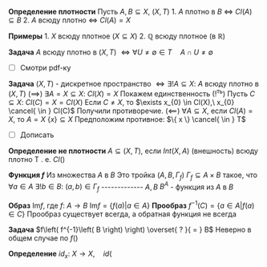 **Определение плотности**
	Пусть $A, B \subseteq X,\ \left( X, T \right)$
	1. $A$ плотно в $B$ $\iff$ $Cl(A)\subseteq B$
	2. $A$ всюду плотно $\iff$ $Cl(A) = X$

**Примеры**
	1. $X$ всюду плотное $\left( X \subseteq X \right)$
	2. $\mathbb{Q}$ всюду плотное $\left( \text{в }\mathbb{R} \right)$

**Задача**
	$A$ всюду плотно в $\left( X, T \right)$
	$\iff \forall U \neq \emptyset \in T  \quad  A \cap U \neq \emptyset$

- [ ] Смотри pdf-ку

**Задача**
	$\left( X, T \right)$ - дискретное пространство
	$\iff \exists !A \subseteq X:\ A$ всюду плотно в $\left( X, T \right)$
	$\left( \implies \right)$
		$\exists A = X \subseteq X:\ Cl(X) = X$
		Покажем единственность ($!^{\text{ть}}$)
		Пусть $C \subseteq X:\ Cl(C) = X = Cl(X)$
		Если $C \neq X$, то $\exists x_{0} \in Cl(X),\ x_{0} \cancel{ \in } Cl(C)$
		Получили противоречие.
	$\left( \impliedby \right)$
		$\forall A \subseteq X$, если $Cl(A) = X$, то $A = X$
		$\{ x \} \subseteq X$
		Предположим противное: $\{ x \} \cancel{ \in } T$
- [ ] Дописать


**Определение не плотности**
		$A \subseteq \left( X, T \right)$, если $Int \left( X, A \right)$ (внешность) всюду плотно
		Т . е. $Cl\left(  \right)$

**Функция $f$**
	Из множества $A$ в $B$
	Это тройка $\left( A, B, \Gamma_{f} \right)$
	$\Gamma_{f} \subseteq A \times B$ такое, что $\forall a \in A\ \exists ! b \in B:\ \left( a, b \right) \in \Gamma_{f}$
	-------------
	$A, B$
	$B^{A}$ - функция из $A$ в $B$

**Образ**
	$\mathrm{Im}f$, где $f:\ A \to B$
	$\mathrm{Im}f = \left\{ f(a) | a \in A \right\}$
**Прообраз**
	$f^{-1}(C) = \left\{ a \in A | f(a) \in C \right\}$
	Прообраз существует всегда, а обратная функция не всегда

**Задача**
	$f\left( f^{-1}\left( B \right) \right) \overset{ ? }{ = } B$
	Неверно в общем случае по $f\left(  \right)$

**Определение**
	$id_{x}:\ X \to X,  \quad id($